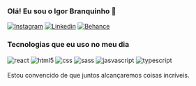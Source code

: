###  Olá! Eu sou o Igor Branquinho 🚀

[![Instagram](https://img.shields.io/badge/Instagram-8257e5?style=for-the-badge&logo=instagram&logoColor=white)](https://www.instagram.com/igor.artx/)
[![Linkedin](https://img.shields.io/badge/LinkedIn-8257e5?style=for-the-badge&logo=linkedin&logoColor=white)](https://www.linkedin.com/in/igorbranquinho/)
[![Behance](https://img.shields.io/badge/Behance-8257e5?style=for-the-badge&logo=behance&logoColor=white)](https://www.behance.net/igorbranquinho)

###  Tecnologias que eu uso no meu dia

<div style="display: inline_block">
<img align="center" alt="react" src="https://img.shields.io/badge/React-FDB927?style=for-the-badge&logo=react&logoColor=323232" />
<img align="center" alt="html5" src="https://img.shields.io/badge/HTML5-E34F26?style=for-the-badge&logo=html5&logoColor=white" />
<img align="center" alt="css" src="https://img.shields.io/badge/CSS3-1572B6?style=for-the-badge&logo=css3&logoColor=white" />
<img align="center" alt="sass" src="https://img.shields.io/badge/Sass-CC6699?style=for-the-badge&logo=sass&logoColor=white" />
<img align="center" alt="jasvascript" src="https://img.shields.io/badge/JavaScript-F7DF1E?style=for-the-badge&logo=javascript&logoColor=black" />
<img align="center" alt="typescript" src="https://img.shields.io/badge/TypeScript-007ACC?style=for-the-badge&logo=typescript&logoColor=white" />
</div>

<br/>
Estou convencido de que juntos alcançaremos coisas incríveis.

